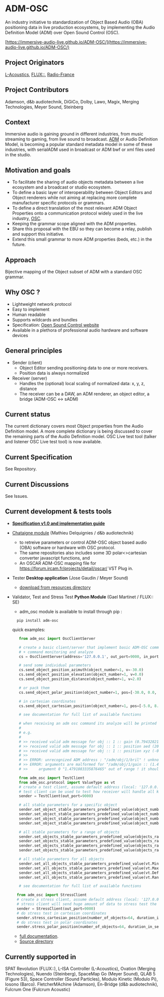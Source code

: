 # ADM-OSC

An industry initiative to standardization of Object Based Audio (OBA) positioning data in live production ecosystems, by implementing the Audio Definition Model (ADM) over Open Sound Control (OSC).

[https://immersive-audio-live.github.io/ADM-OSC/](https://immersive-audio-live.github.io/ADM-OSC/)

## Project Originators

[L-Acoustics](https://www.l-acoustics.com/), [FLUX::](https://www.flux.audio/), [Radio-France](https://www.radiofrance.com/innovation-nouveaux-formats)

## Project Contributors

Adamson, d&b audiotechnik, DiGiCo, Dolby, Lawo, Magix, Merging Technologies, Meyer Sound, Steinberg

## Context

Immersive audio is gaining ground in different industries, from music streaming to gaming, from live sound to broadcast. [ADM](https://adm.ebu.io/) or Audio Definition Model, is becoming a popular standard metadata model in some of these industries, with serialADM used in broadcast or ADM bwf or xml files used in the studio.

## Motivation and goals

* To facilitate the sharing of audio objects metadata between a live ecosystem and a broadcast or studio ecosystem.
* To define a basic layer of interoperability between Object Editors and Object renderers while not aiming at replacing more complete manufacturer specific protocols or grammars.
* To define a direct translation of the most relevant ADM Object Properties onto a communication protocol widely used in the live industry, [OSC](https://opensoundcontrol.stanford.edu/index.html).
* Keeping the grammar scope aligned with the ADM properties.
* Share this proposal with the EBU so they can become a relay, publish and support this initiative.
* Extend this small grammar to more ADM properties (beds, etc.) in the future.

## Approach

Bijective mapping of the Object subset of ADM with a standard OSC grammar.

## Why OSC ?

* Lightweight network protocol
* Easy to implement
* Human readable
* Supports wildcards and bundles
* Specification: [Open Sound Control website](http://opensoundcontrol.org/)
* Available in a plethora of professional audio hardware and software devices

## General principles

* Sender (client)
  * Object Editor sending positioning data to one or more receivers.
  * Position data is always normalized
* Receiver (server)
  * Handles the (optional) local scaling of normalized data: x, y, z, distance
  * The receiver can be a DAW, an ADM renderer, an object editor, a bridge (ADM-OSC <-> sADM)
  
## Current status

The current dictionary covers most Object properties from the Audio Definition model.
A more complete dictionary is being discussed to cover the remaining parts of the Audio Definition model.
OSC Live test tool (talker and listener OSC Live test tool) is now available.

## Current Specification

See Repository.

## Current Discussions

See Issues.

## Current development & tests tools

* [**Specification v1.0 and implementation guide**](https://aes2.org/publications/elibrary-page/?id=22722)

* [Chataigne module](https://github.com/madees/ADM-OSC-Chataigne-Module) (Mathieu Delquignies / d&b audiotechnik)
  * to retreive parameters or control ADM-OSC object based audio (OBA) software or hardware with OSC protocol.
  * The same repositories also includes some 3D polar<>cartesian converter javascript functions, and
  * An OSCAR ADM-OSC mapping file for https://forum.ircam.fr/projects/detail/oscar/ VST Plug in.
  
* Tester **Desktop application** (Jose Gaudin / Meyer Sound)
  * [download from resources directory](https://github.com/immersive-audio-live/ADM-OSC/tree/main/Resources)

* Validator, Test and Stress Test **Python Module** (Gael Martinet / FLUX:: SE)
  * adm_osc module is available to install through pip :
  
  ```shell
    pip install adm-osc
    ```

  quick examples:

  ```python
     from adm_osc import OscClientServer
  
     # create a basic client/server that implement basic ADM-OSC communication with stable parameters 
     # + command monitoring and analyze
     cs = OscClientServer(address='127.0.0.1', out_port=9000, in_port=9001)

     # send some individual parameters  
     cs.send_object_position_azimuth(object_number=1, v=-30.0)
     cs.send_object_position_elevation(object_number=1, v=0.0)
     cs.send_object_position_distance(object_number=1, v=2.0)

     # or pack them
     cs.send_object_polar_position(object_number=1, pos=[-30.0, 0.0, 2.0])
  
     # in cartesian coordinates
     cs.send_object_cartesian_position(object_number=1, pos=[-5.0, 8.0, 0.0])
  
     # see documentation for full list of available functions
  
     # when receiving an adm osc command its analyze will be printed on the command output window
     #
     # e.g.
     #
     # >> received valid adm message for obj :: 1 :: gain (0.7943282127380371)
     # >> received valid adm message for obj :: 1 :: position aed (20.33701515197754, 0.0, 0.8807612657546997)
     # >> received valid adm message for obj :: 1 :: position xyz (-0.2606865465641022, 0.8273822069168091, 0.0)
     # >>
     # >> ERROR: unrecognized ADM address : "/adm/obj/1/bril" ! unknown command "/bril/"
     # >> ERROR: arguments are malformed for "/adm/obj/1/gain :: (1.4791083335876465,)":
     # >>     argument 0 "1.4791083335876465" out of range ! it should be less or equal than "1.0"
  
     ```
  
  ```python
     from adm_osc import TestClient
     from adm_osc.protocol import ValueType as vt
     # create a test client, assume default address (local: '127.0.0.1')
     # test client can be used to test how receiver will handle all kind of parameters and parameters value range
     sender = TestClient(out_port=9000)
  
     # all stable parameters for a specific object
     sender.set_object_stable_parameters_predefined_value(object_number=1, vt.Min)
     sender.set_object_stable_parameters_predefined_value(object_number=1, vt.Max)
     sender.set_object_stable_parameters_predefined_value(object_number=1, vt.Default)
     sender.set_object_stable_parameters_predefined_value(object_number=1, vt.Random)
  
     # all stable parameters for a range of objects
     sender.set_objects_stable_parameters_predefined_value(objects_range=range(1, 64), vt.Min)
     sender.set_objects_stable_parameters_predefined_value(objects_range=range(1, 64), vt.Max)
     sender.set_objects_stable_parameters_predefined_value(objects_range=range(1, 64), vt.Default)
     sender.set_objects_stable_parameters_predefined_value(objects_range=range(1, 64), vt.Random)
  
     # all stable parameters for all objects
     sender.set_all_objects_stable_parameters_predefined_value(vt.Min)
     sender.set_all_objects_stable_parameters_predefined_value(vt.Max)
     sender.set_all_objects_stable_parameters_predefined_value(vt.Default)
     sender.set_all_objects_stable_parameters_predefined_value(vt.Random)
  
     # see documentation for full list of available functions
     ```

  ```python
    from adm_osc import StressClient
    # create a stress client, assume default address (local: '127.0.0.1')
    # stress client will send huge amount of data to stress test the receivers
    sender = StressClient(out_port=9000)
    # do stress test in cartesian coordinates
    sender.stress_cartesian_position(number_of_objects=64, duration_in_second=60.0, interval_in_milliseconds=10.0)
    # do stress test in polar coordinates
    sender.stress_polar_position(number_of_objects=64, duration_in_second=60.0, interval_in_milliseconds=10.0)
    ```

  * [full documentation](Source/adm_osc/doc/documentation.md).
  * [Source directory](https://github.com/immersive-audio-live/ADM-OSC/tree/main/Source)

## Currently supported in

SPAT Revolution (FLUX::), L-ISA Controller (L-Acoustics), Ovation (Merging Technologies), Nuendo (Steinberg), SpaceMap Go (Meyer Sound), QLAB 5 (Figure 53), Space Controller (Sound Particles), Modulo Kinetic (Modulo Pi), Iosono (Barco). FletcherMAchine (Adamson), En-Bridge (d&b audiotechnik), Fulcrum One (Fulcrum Acoustic)

